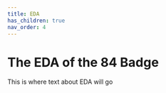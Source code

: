 ```yaml
---
title: EDA
has_children: true
nav_order: 4
---
```


# The EDA of the 84 Badge

This is where text about EDA will go

